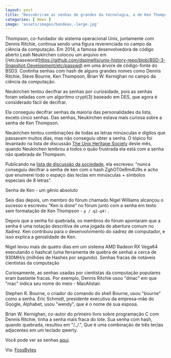 ```yaml
---
layout: post
title: "Descobriram as senhas de grandes da tecnologia, a de Ken Thompson era a mais difícil - Saiba qual"
categories: [ News ]
image: 'assets/images/bandeau.-large.jpg'
---
```


Thompson, co-fundador do sistema operacional Unix, juntamente com Dennis Ritchie, continua sendo uma figura reverenciada no campo da ciência da computação. Em 2014, a famosa desenvolvedora de código aberto Leah Neukirchen colocou um arquivo em [/etc/password(https://github.com/dspinellis/unix-history-repo/blob/BSD-3-Snapshot-Development/etc/passwd) em uma árvore de código-fonte do BSD3. Continha senhas com hash de alguns grandes nomes como Dennis Ritchie, Steve Bourne, Ken Thompson, Brian W. Kernighan no campo da ciência da computação.

Neukirchen tentou decifrar as senhas por curiosidade, pois as senhas foram seladas com um algoritmo crypt(3) baseado em DES, que agora é considerado fácil de decifrar.

Ela conseguiu decifrar senhas da maioria das personalidades da lista, exceto cinco senhas. Das senhas, Neukirchen estava mais curiosa sobre a senha de Ken Thompson.

<script async src="https://pagead2.googlesyndication.com/pagead/js/adsbygoogle.js"></script>
<!-- Informat -->
<ins class="adsbygoogle"
     style="display:block"
     data-ad-client="ca-pub-2838251107855362"
     data-ad-slot="2327980059"
     data-ad-format="auto"
     data-full-width-responsive="true"></ins>
<script>
(adsbygoogle = window.adsbygoogle || []).push({});
</script> 

Neukirchen tentou combinações de todas as letras minúsculas e dígitos que passavam muitos dias, mas não conseguiu obter a senha. O tópico foi levantado na lista de discussão [The Unix Heritage Society](https://www.tuhs.org/) deste mês, quando Neukirchen lembrou a todos o quão frustrada ela está com a senha não quebrada de Thompson.

Publicando na [lista de discussão da sociedade](https://inbox.vuxu.org/tuhs/87bluxpqy0.fsf@vuxu.org/), ela escreveu: "nunca conseguiu decifrar a senha de ken com o hash ZghOT0eRm4U9s e acho que enumerei todo o espaço das teclas em minúsculas + símbolos especiais de 8 letras".

Senha de Ken - um gênio absoluto

Seis dias depois, um membro do fórum chamado Nigel Williams alcançou o sucesso e escreveu “Ken is done” no fórum junto com a senha em texto sem formatação de Ken Thompson - `p / q2-q4!` .

Depois que a senha foi quebrada, os membros do fórum apontaram que a senha é uma notação descritiva de uma jogada de abertura comum no Xadrez. Ken contribuiu para o desenvolvimento do xadrez de computador, e isso explica a genialidade de Ken.

<script async src="https://pagead2.googlesyndication.com/pagead/js/adsbygoogle.js"></script>
<!-- Informat -->
<ins class="adsbygoogle"
     style="display:block"
     data-ad-client="ca-pub-2838251107855362"
     data-ad-slot="2327980059"
     data-ad-format="auto"
     data-full-width-responsive="true"></ins>
<script>
(adsbygoogle = window.adsbygoogle || []).push({});
</script> 

Nigel levou mais de quatro dias em um sistema AMD Radeon RX Vega64 executando o hashcat (uma ferramenta de quebra de senha) a cerca de 930MH/s (milhões de Hashes por segundo).
Senhas fracas de notáveis ​​cientistas da computação

Curiosamente, as senhas usadas por cientistas da computação populares eram bastante fracas. Por exemplo, Dennis Ritchie usou "dmac" em que "mac" indica seu nome do meio - MacAlistair.

Stephen R. Bourne, o criador do comando do shell Bourne, usou "bourne" como a senha. Eric Schmidt, presidente executivo da empresa-mãe do Google, Alphabet, usou "wendy", que é o nome de sua esposa.

Brian W. Kernighan, co-autor do primeiro livro sobre programação C com Dennis Ritchie, tinha a senha mais fraca do lote. Sua senha com hash, quando quebrada, resultou em "/.,/.", Que é uma combinação de três teclas adjacentes em um teclado qwerty.

Você pode ver as senhas [aqui](https://inbox.vuxu.org/tuhs/87bluxpqy0.fsf@vuxu.org/).

Via: [FossBytes](https://fossbytes.com/unix-co-founder-ken-thompsons-bsd-password-cracked/)   


